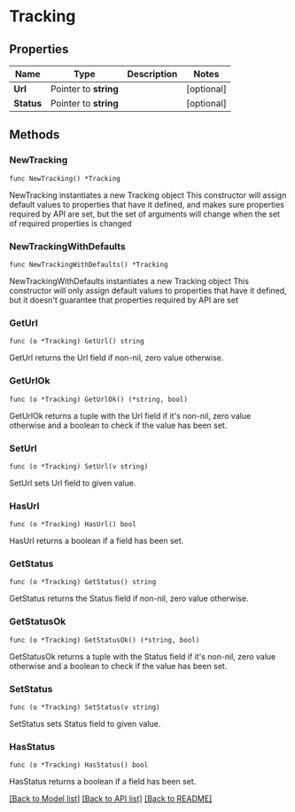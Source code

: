# Tracking

## Properties

Name | Type | Description | Notes
------------ | ------------- | ------------- | -------------
**Url** | Pointer to **string** |  | [optional] 
**Status** | Pointer to **string** |  | [optional] 

## Methods

### NewTracking

`func NewTracking() *Tracking`

NewTracking instantiates a new Tracking object
This constructor will assign default values to properties that have it defined,
and makes sure properties required by API are set, but the set of arguments
will change when the set of required properties is changed

### NewTrackingWithDefaults

`func NewTrackingWithDefaults() *Tracking`

NewTrackingWithDefaults instantiates a new Tracking object
This constructor will only assign default values to properties that have it defined,
but it doesn't guarantee that properties required by API are set

### GetUrl

`func (o *Tracking) GetUrl() string`

GetUrl returns the Url field if non-nil, zero value otherwise.

### GetUrlOk

`func (o *Tracking) GetUrlOk() (*string, bool)`

GetUrlOk returns a tuple with the Url field if it's non-nil, zero value otherwise
and a boolean to check if the value has been set.

### SetUrl

`func (o *Tracking) SetUrl(v string)`

SetUrl sets Url field to given value.

### HasUrl

`func (o *Tracking) HasUrl() bool`

HasUrl returns a boolean if a field has been set.

### GetStatus

`func (o *Tracking) GetStatus() string`

GetStatus returns the Status field if non-nil, zero value otherwise.

### GetStatusOk

`func (o *Tracking) GetStatusOk() (*string, bool)`

GetStatusOk returns a tuple with the Status field if it's non-nil, zero value otherwise
and a boolean to check if the value has been set.

### SetStatus

`func (o *Tracking) SetStatus(v string)`

SetStatus sets Status field to given value.

### HasStatus

`func (o *Tracking) HasStatus() bool`

HasStatus returns a boolean if a field has been set.


[[Back to Model list]](../README.md#documentation-for-models) [[Back to API list]](../README.md#documentation-for-api-endpoints) [[Back to README]](../README.md)


